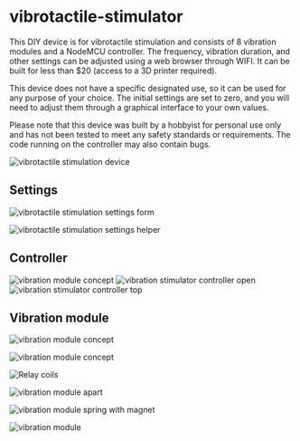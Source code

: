 # vibrotactile-stimulator

This DIY device is for vibrotactile stimulation and consists of 8 vibration modules and a NodeMCU controller. The frequency, vibration duration, and other settings can be adjusted using a web browser through WIFI. It can be built for less than $20  (access to a 3D printer required).

This device does not have a specific designated use, so it can be used for any purpose of your choice. The initial settings are set to zero, and you will need to adjust them through a graphical interface to your own values.

Please note that this device was built by a hobbyist for personal use only and has not been tested to meet any safety standards or requirements. The code running on the controller may also contain bugs.

![vibrotactile stimulation device](/images/device.jpg?raw=true)

## Settings

![vibrotactile stimulation settings form](/images/settings-form.jpg?raw=true)

![vibrotactile stimulation settings helper](/images/settings-helper.jpg?raw=true)

## Controller

![vibration module concept](/images/schematics.jpg?raw=true)
![vibration stimulator controller open](/images/controller-open.jpg?raw=true)
![vibration stimulator controller top](/images/controller-top.jpg?raw=true)

## Vibration module

![vibration module concept](/images/module-concept.jpg?raw=true)

![vibration module concept](/images/relay-board.jpg?raw=true)

![Relay coils](/images/relay-board-coils.jpg?raw=true)

![vibration module apart](/images/module-apart.jpg?raw=true)

![vibration module spring with magnet](/images/spring-in-print.jpg?raw=true)

![vibration module](/images/module.jpg?raw=true)
